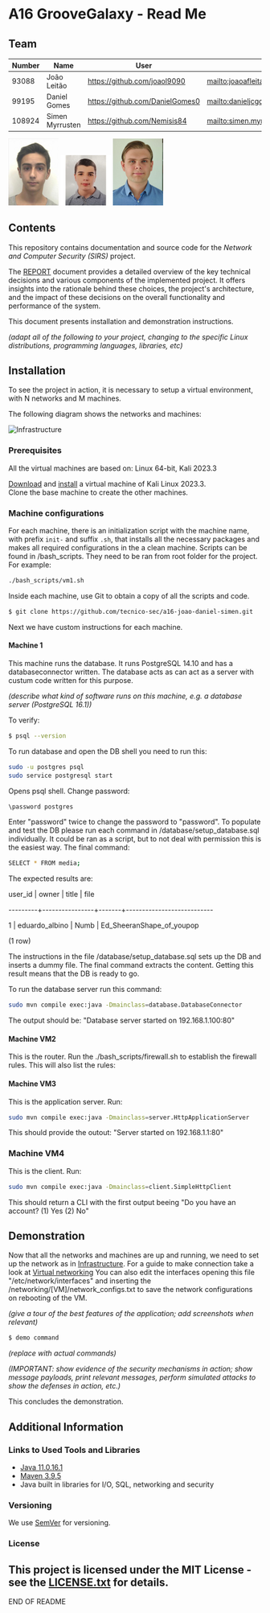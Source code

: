 # A16 GrooveGalaxy - Read Me

<!-- this is an instruction line; after you follow the instruction, delete the corresponding line. Do the same for all instruction lines! -->



## Team

| Number | Name              | User                             | E-mail                                       |
| -------|-------------------|----------------------------------| ---------------------------------------------|
| 93088  | João Leitão       | <https://github.com/joaol9090>   | <mailto:joaoafleitao@tecnico.ulisboa.pt>     |
| 99195  | Daniel Gomes      | <https://github.com/DanielGomes0>| <mailto:danieljcgomes@tecnico.ulisboa.pt>    |
| 108924 | Simen Myrrusten   | <https://github.com/Nemisis84>   | <mailto:simen.myrrusten@tecnico.ulisboa.pt>  |



![João](img/ist193088.jpg) ![Daniel](img/ist199195.png) ![Simen](img/ist1108924.png)


## Contents

This repository contains documentation and source code for the *Network and Computer Security (SIRS)* project.

The [REPORT](REPORT.md) document provides a detailed overview of the key technical decisions and various components of the implemented project.
It offers insights into the rationale behind these choices, the project's architecture, and the impact of these decisions on the overall functionality and performance of the system.

This document presents installation and demonstration instructions.

*(adapt all of the following to your project, changing to the specific Linux distributions, programming languages, libraries, etc)*

## Installation

To see the project in action, it is necessary to setup a virtual environment, with N networks and M machines.  

The following diagram shows the networks and machines:

![Infrastructure](https://github.com/tecnico-sec/a16-joao-daniel-simen/blob/main/network/Infrastructure.png)

### Prerequisites

All the virtual machines are based on: Linux 64-bit, Kali 2023.3  

[Download](https://cdimage.kali.org/) and [install](https://github.com/tecnico-sec/Setup/blob/master/KaliSetup.md) a virtual machine of Kali Linux 2023.3.  
Clone the base machine to create the other machines.

### Machine configurations

For each machine, there is an initialization script with the machine name, with prefix `init-` and suffix `.sh`, that installs all the necessary packages and makes all required configurations in the a clean machine. Scripts can be found in /bash_scripts. They need to be ran from root folder for the project. For example:
```sh
./bash_scripts/vm1.sh
```

Inside each machine, use Git to obtain a copy of all the scripts and code.

```sh
$ git clone https://github.com/tecnico-sec/a16-joao-daniel-simen.git
```

Next we have custom instructions for each machine.

#### Machine 1

This machine runs the database. It runs PostgreSQL 14.10 and has a databaseconnector written. The database acts as can act as a server with custum code written for this purpose. 

*(describe what kind of software runs on this machine, e.g. a database server (PostgreSQL 16.1))*

To verify:

```sh
$ psql --version
```

To run database and open the DB shell you need to run this: 
```sh
sudo -u postgres psql
sudo service postgresql start
```
Opens psql shell. Change password:
```sh
\password postgres
```
Enter "password" twice to change the password to "password". To populate and test the DB please run each command in /database/setup_database.sql individually. It could be ran as a script, but to not deal with permission this is the easiest way. The final command:

```sh
SELECT * FROM media;
```

The expected results are:


 user_id |     owner      | title |           file
 
---------+----------------+-------+---------------------------

   1     | eduardo_albino | Numb  | Ed_SheeranShape_of_youpop

(1 row)

The instructions in the file /database/setup_database.sql sets up the DB and inserts a dummy file. The final command extracts the content. Getting this result means that the DB is ready to go. 

To run the database server run this command:
```sh
sudo mvn compile exec:java -Dmainclass=database.DatabaseConnector
```
The output should be: "Database server started on 192.168.1.100:80"

#### Machine VM2

This is the router. Run the ./bash_scripts/firewall.sh to establish the firewall rules. This will also list the rules: 

#### Machine VM3

This is the application server. Run:
```sh
sudo mvn compile exec:java -Dmainclass=server.HttpApplicationServer
```
This should provide the outout: "Server started on 192.168.1.1:80"

### Machine VM4

This is the client. Run:
```sh
sudo mvn compile exec:java -Dmainclass=client.SimpleHttpClient
```
This should return a CLI with the first output beeing "Do you have an account? (1) Yes  (2) No"

## Demonstration

Now that all the networks and machines are up and running, we need to set up the network as in [Infrastructure](https://github.com/tecnico-sec/a16-joao-daniel-simen/blob/main/network/Infrastructure.png). For a guide to make connection take a look at [Virtual networking](https://github.com/tecnico-sec/Virtual-Networking) You can also edit the interfaces opening this file "/etc/network/interfaces" and inserting the /networking/[VM]/network_configs.txt to save the network configurations on rebooting of the VM.

*(give a tour of the best features of the application; add screenshots when relevant)*

```sh
$ demo command
```

*(replace with actual commands)*

*(IMPORTANT: show evidence of the security mechanisms in action; show message payloads, print relevant messages, perform simulated attacks to show the defenses in action, etc.)*

This concludes the demonstration.

## Additional Information

### Links to Used Tools and Libraries

- [Java 11.0.16.1](https://openjdk.java.net/)
- [Maven 3.9.5](https://maven.apache.org/)
- Java built in libraries for I/O, SQL, networking and security

### Versioning
We use [SemVer](http://semver.org/) for versioning.  
### License

This project is licensed under the MIT License - see the [LICENSE.txt](LICENSE.txt) for details.
----
END OF README
